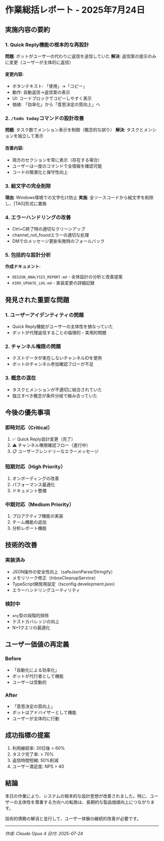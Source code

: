 # 作業総括レポート - 2025年7月24日

## 実施内容の要約

### 1. Quick Reply機能の根本的な再設計
**問題**: ボットがユーザーの代わりに返信を送信していた
**解決**: 返信案の提示のみに変更（ユーザーが主体的に返信）

#### 変更内容:
- ボタンテキスト: 「使用」→「コピー」
- 動作: 自動返信→返信案の表示
- UI: コードブロックでコピーしやすく表示
- 価値: 「効率化」から「意思決定の質向上」へ

### 2. `/todo today`コマンドの設計改善
**問題**: タスク数でメンション表示を制御（概念的な誤り）
**解決**: タスクとメンションを独立して表示

#### 改善内容:
- 両方のセクションを常に表示（存在する場合）
- ユーザーは一度のコマンドで全情報を確認可能
- コードの簡潔化と保守性向上

### 3. 絵文字の完全削除
**理由**: Windows環境での文字化け防止
**実施**: 全ソースコードから絵文字を削除し、[TAG]形式に置換

### 4. エラーハンドリングの改善
- Ctrl+C終了時の適切なクリーンアップ
- channel_not_foundエラーの適切な処理
- DMでのメッセージ更新失敗時のフォールバック

### 5. 包括的な設計分析
**作成ドキュメント**:
- `DESIGN_ANALYSIS_REPORT.md` - 全体設計の分析と改善提案
- `KIRO_UPDATE_LOG.md` - 実装変更の詳細記録

## 発見された重要な問題

### 1. ユーザーアイデンティティの問題
- Quick Reply機能がユーザーの主体性を損なっていた
- ボットが代理返信することの倫理的・実用的問題

### 2. チャンネル権限の問題
- テストデータが実在しないチャンネルIDを使用
- ボットのチャンネル参加確認フローが不足

### 3. 概念の混在
- タスクとメンションが不適切に結合されていた
- 独立すべき概念が条件分岐で絡み合っていた

## 今後の優先事項

### 即時対応（Critical）
1. ✅ Quick Reply設計変更（完了）
2. ⚠️ チャンネル権限確認フロー（進行中）
3. 📋 ユーザーフレンドリーなエラーメッセージ

### 短期対応（High Priority）
1. オンボーディングの改善
2. パフォーマンス最適化
3. ドキュメント整備

### 中期対応（Medium Priority）
1. プロアクティブ機能の実装
2. チーム機能の追加
3. 分析レポート機能

## 技術的改善

### 実装済み
- JSON操作の安全性向上（safeJsonParse/Stringify）
- メモリリーク修正（InboxCleanupService）
- TypeScript開発用設定（tsconfig.development.json）
- エラーハンドリングユーティリティ

### 検討中
- `any`型の段階的排除
- テストカバレッジの向上
- N+1クエリの最適化

## ユーザー価値の再定義

### Before
- 「自動化による効率化」
- ボットが代行者として機能
- ユーザーは受動的

### After
- 「意思決定の質向上」
- ボットはアドバイザーとして機能
- ユーザーが主体的に行動

## 成功指標の提案
1. 利用継続率: 30日後 > 60%
2. タスク完了率: > 70%
3. 返信時間短縮: 50%削減
4. ユーザー満足度: NPS > 40

## 結論

本日の作業により、システムの根本的な設計思想が改善されました。特に、ユーザーの主体性を尊重する方向への転換は、長期的な製品価値向上につながります。

技術的債務の解消と並行して、ユーザー体験の継続的改善が必要です。

---

*作成: Claude Opus 4*
*日付: 2025-07-24*